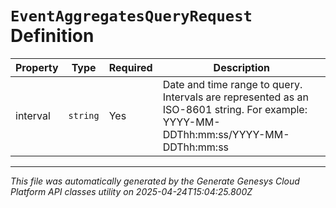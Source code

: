 # `EventAggregatesQueryRequest` Definition

| Property | Type | Required | Description |
|----------|------|----------|-------------|
| interval | `string` | Yes | Date and time range to query. Intervals are represented as an ISO-8601 string. For example: YYYY-MM-DDThh:mm:ss/YYYY-MM-DDThh:mm:ss |

---

*This file was automatically generated by the Generate Genesys Cloud Platform API classes utility on 2025-04-24T15:04:25.800Z*